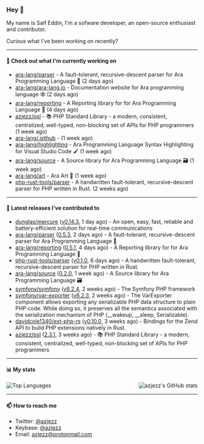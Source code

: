 ### Hey 👋

My name is Saif Eddin, I'm a sofware developer, an open-source enthusiast and contributor.

Curious what I've been working on recently?

---

#### 👷 Check out what I'm currently working on

- [ara-lang/parser](https://github.com/ara-lang/parser) - A fault-tolerant, recursive-descent parser for Ara Programming Language 🌲 (2 days ago)
- [ara-lang/ara-lang.io](https://github.com/ara-lang/ara-lang.io) - Documentation website for Ara programming language 🕸 (2 days ago)
- [ara-lang/reporting](https://github.com/ara-lang/reporting) - A Reporting library for for Ara Programming Language 📃 (4 days ago)
- [azjezz/psl](https://github.com/azjezz/psl) - 📚 PHP Standard Library - a modern, consistent, centralized, well-typed, non-blocking set of APIs for PHP programmers (1 week ago)
- [ara-lang/.github](https://github.com/ara-lang/.github) -  (1 week ago)
- [ara-lang/highlighting](https://github.com/ara-lang/highlighting) - Ara Programming Language Syntax Highlighting for Visual Studio Code 🖌 (1 week ago)
- [ara-lang/source](https://github.com/ara-lang/source) - A Source library for Ara Programming Language 🗃 (1 week ago)
- [ara-lang/art](https://github.com/ara-lang/art) - Ara Art 🎨 (1 week ago)
- [php-rust-tools/parser](https://github.com/php-rust-tools/parser) - A handwritten fault-tolerant, recursive-descent parser for PHP written in Rust. (2 weeks ago)

---

#### 🔭 Latest releases I've contributed to

- [dunglas/mercure](https://github.com/dunglas/mercure) ([v0.14.3](https://github.com/dunglas/mercure/releases/tag/v0.14.3), 1 day ago) - An open, easy, fast, reliable and battery-efficient solution for real-time communications
- [ara-lang/parser](https://github.com/ara-lang/parser) ([0.5.3](https://github.com/ara-lang/parser/releases/tag/0.5.3), 2 days ago) - A fault-tolerant, recursive-descent parser for Ara Programming Language 🌲
- [ara-lang/reporting](https://github.com/ara-lang/reporting) ([0.5.1](https://github.com/ara-lang/reporting/releases/tag/0.5.1), 4 days ago) - A Reporting library for for Ara Programming Language 📃
- [php-rust-tools/parser](https://github.com/php-rust-tools/parser) ([v0.1.0](https://github.com/php-rust-tools/parser/releases/tag/v0.1.0), 6 days ago) - A handwritten fault-tolerant, recursive-descent parser for PHP written in Rust.
- [ara-lang/source](https://github.com/ara-lang/source) ([0.2.0](https://github.com/ara-lang/source/releases/tag/0.2.0), 1 week ago) - A Source library for Ara Programming Language 🗃
- [symfony/symfony](https://github.com/symfony/symfony) ([v6.2.4](https://github.com/symfony/symfony/releases/tag/v6.2.4), 2 weeks ago) - The Symfony PHP framework
- [symfony/var-exporter](https://github.com/symfony/var-exporter) ([v6.2.3](https://github.com/symfony/var-exporter/releases/tag/v6.2.3), 2 weeks ago) - The VarExporter component allows exporting any serializable PHP data structure to plain PHP code. While doing so, it preserves all the semantics associated with the serialization mechanism of PHP (__wakeup, __sleep, Serializable).
- [davidcole1340/ext-php-rs](https://github.com/davidcole1340/ext-php-rs) ([v0.10.0](https://github.com/davidcole1340/ext-php-rs/releases/tag/v0.10.0), 3 weeks ago) - Bindings for the Zend API to build PHP extensions natively in Rust.
- [azjezz/psl](https://github.com/azjezz/psl) ([2.3.1](https://github.com/azjezz/psl/releases/tag/2.3.1), 3 weeks ago) - 📚 PHP Standard Library - a modern, consistent, centralized, well-typed, non-blocking set of APIs for PHP programmers

---

#### 📊 My stats

<img align="right" alt="azjezz's GitHub stats" src="https://github-readme-stats.vercel.app/api?username=azjezz&count_private=1&show_icons=true&" />

![Top Languages](https://github-readme-stats.vercel.app/api/top-langs/?username=azjezz)

---

#### 📫 How to reach me

- Twitter: [@azjezz](https://twitter.com/azjezz)
- Keybase: [@azjezz](https://keybase.io/azjezz)
- Email: [azjezz@protonmail.com](mailto://azjezz@protonmail.com)
